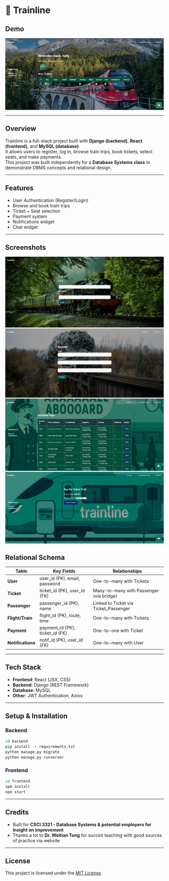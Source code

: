 # 🚆 Trainline 


## Demo
![Trainline Demo](docs/Trainline-GIF.gif)


---


## Overview
Trainline is a full-stack project built with **Django (backend)**, **React (frontend)**, and **MySQL (database)**.  
It allows users to register, log in, browse train trips, book tickets, select seats, and make payments.  
This project was built independently for a **Database Systems class** to demonstrate DBMS concepts and relational design.

---

## Features
-  User Authentication (Register/Login)
-  Browse and book train trips
-  Ticket + Seat selection
-  Payment system
-  Notifications widget
-  Chat widget

---

## Screenshots
![Login](docs/traindemo-login.jpg)
![Signup](docs/traindemo-signup.jpg)
![Book a Trip](docs/tripdemo-booking.jpg)
![Payment](docs/traindemopayment.jpg)




## Relational Schema
| Table             | Key Fields                        | Relationships                                |
|-------------------|-----------------------------------|----------------------------------------------|
| **User**          | user_id (PK), email, password     | One-to-many with Tickets                     |
| **Ticket**        | ticket_id (PK), user_id (FK)      | Many-to-many with Passenger (via bridge)     |
| **Passenger**     | passenger_id (PK), name           | Linked to Ticket via Ticket_Passenger        |
| **Flight/Train**  | flight_id (PK), route, time       | One-to-many with Tickets                     |
| **Payment**       | payment_id (PK), ticket_id (FK)   | One-to-one with Ticket                       |
| **Notifications** | notif_id (PK), user_id (FK)       | One-to-many with User                        |

---

##  Tech Stack
- **Frontend**: React (JSX, CSS)
- **Backend**: Django (REST Framework)
- **Database**: MySQL
- **Other**: JWT Authentication, Axios

---

## Setup & Installation
### Backend
```bash
cd backend
pip install -r requirements.txt
python manage.py migrate
python manage.py runserver
```

### Frontend
```bash
cd frontend
npm install
npm start
```

---

## Credits
- Built for **CSCI 3321 - Database Systems & potential employers for insight on improvement**
- Thanks a lot to **Dr. Weitian Tong** for succint teaching with good sources of practice via website 

---

## License
This project is licensed under the [MIT License](LICENSE).

